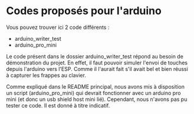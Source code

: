 # Codes proposés pour l'arduino

Vous pouvez trouver ici 2 code différents : 
 - arduino_writer_test
 - arduino_pro_mini

 Le code présent dans le dossier arduino_writer_test répond au besoin de démonstration du projet.
 En effet, il faut pouvoir simuler l'envoi de touches depuis l'arduino vers l'ESP. Comme il l'aurait fait s'il avait bel et bien réussi à capturer les frappes au clavier.

 Comme expliqué dans le README principal, nous avons mis à disposition un script (arduino_pro_mini) qui devrait fonctionner avec un arduino pro mini (et donc un usb shield host mini lié). Cependant, nous n'avons pas pu tester ce code. Il est donné à titre indicatif.
 
